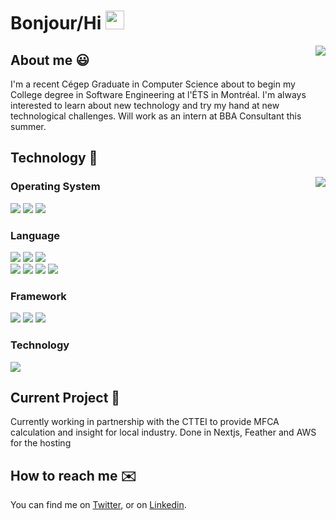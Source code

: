 # Bonjour/Hi <img src="https://raw.githubusercontent.com/MartinHeinz/MartinHeinz/master/wave.gif" width="30px">

<img align="right"  src="https://github-readme-stats.vercel.app/api?username=BananaRaptor&theme=slateorange&show_icons=true)](https://github.com/BananaRaptor/github-readme-stats">

## About me 😃 
I'm a recent Cégep Graduate in Computer Science about to begin my College degree in Software Engineering at l'ÉTS in Montréal. I'm always interested to learn about new technology and try my hand at new technological challenges. Will work as an intern at BBA Consultant this summer.

## Technology 🔧
<img align="right"  src="https://github-readme-stats.vercel.app/api/top-langs/?username=BananaRaptor&exclude_repo=GameJam,nextjs_test&theme=slateorange&langs_count=10)](https://github.com/anuraghazra/github-readme-stats">

### Operating System 
![](https://img.shields.io/badge/Windows-OS-informational?style=flat&logo=Windows&logoColor=white&color=2bbc8a)
![](https://img.shields.io/badge/MAC-OS-informational?style=flat&logo=Apple&logoColor=white&color=2bbc8a)
![](https://img.shields.io/badge/LINUX-OS-informational?style=flat&logo=Linux&logoColor=white&color=2bbc8a)
<br>
### Language 
![](https://img.shields.io/badge/PHP-Language-informational?style=flat&logo=PHP&logoColor=white&color=2bbc8a)
![](https://img.shields.io/badge/JS-Language-informational?style=flat&logo=JavaScript&logoColor=white&color=2bbc8a)
![](https://img.shields.io/badge/C_Sharp-Language-informational?style=flat&logo=C-Sharp&logoColor=white&color=2bbc8a)
<br>
![](https://img.shields.io/badge/Java-Language-informational?style=flat&logo=Java&logoColor=white&color=2bbc8a)
![](https://img.shields.io/badge/VB.NET-Language-informational?style=flat&logo=VB.NET&logoColor=white&color=2bbc8a)
![](https://img.shields.io/badge/Python-Language-informational?style=flat&logo=Python&logoColor=white&color=2bbc8a)
![](https://img.shields.io/badge/C-Language-informational?style=flat&logo=C&logoColor=white&color=2bbc8a)
<br>
### Framework
![](https://img.shields.io/badge/Node.js-Framework-informational?style=flat&logo=Node.js&logoColor=white&color=2bbc8a)
![](https://img.shields.io/badge/.NET-Framework-informational?style=flat&logo=.NET&logoColor=white&color=2bbc8a)
![](https://img.shields.io/badge/Laravel-Framework-informational?style=flat&logo=Laravel&logoColor=white&color=2bbc8a)

### Technology
![](https://img.shields.io/badge/GIT-Technology-informational?style=flat&logo=GIT&logoColor=white&color=2bbc8a)
<br>

## Current Project 💭
Currently working in partnership with the CTTEI to provide MFCA calculation and insight for local industry. Done in Nextjs, Feather and AWS for the hosting

## How to reach me ✉️
You can find me on [Twitter][1], or on [Linkedin][2].

[1]: https://twitter.com/ThebergeArnaud
[2]: https://www.linkedin.com/in/arnaudthébergemandeville/
<!--
**BananaRaptor/BananaRaptor** is a ✨ _special_ ✨ repository because its `README.md` (this file) appears on your GitHub profile.


### PS
If you'd like to share any good cooking recipe please contact me

